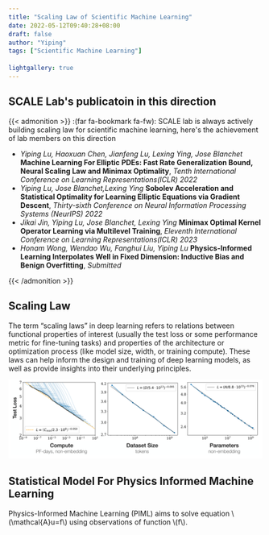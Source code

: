 ```yaml
---
title: "Scaling Law of Scientific Machine Learning"
date: 2022-05-12T09:40:28+08:00
draft: false
author: "Yiping"
tags: ["Scientific Machine Learning"]

lightgallery: true
---
```



## SCALE Lab's publicatoin in this direction

{{< admonition >}}
:(far fa-bookmark fa-fw): 
SCALE lab is always actively building scaling law for scientific machine learning, here's the achievement of lab members on this direction
- *Yiping Lu, Haoxuan Chen, Jianfeng Lu, Lexing Ying, Jose Blanchet* **Machine Learning For Elliptic PDEs: Fast Rate Generalization Bound, Neural Scaling Law and Minimax Optimality**, *Tenth International Conference on Learning Representations(ICLR) 2022*
- *Yiping Lu, Jose Blanchet,Lexing Ying* **Sobolev Acceleration and Statistical Optimality for Learning Elliptic Equations via Gradient Descent**, *Thirty-sixth Conference on Neural Information Processing Systems (NeurIPS) 2022*
- *Jikai Jin, Yiping Lu, Jose Blanchet, Lexing Ying*  **Minimax Optimal Kernel Operator Learning via Multilevel Training**, *Eleventh International Conference on Learning Representations(ICLR) 2023*
- *Honam Wong, Wendao Wu, Fanghui Liu, Yiping Lu*  	**Physics-Informed Learning Interpolates Well in Fixed Dimension: Inductive Bias and Benign Overfitting**, *Submitted*

{{< /admonition >}}

## Scaling Law

The term “scaling laws” in deep learning refers to relations between functional properties of interest (usually the test loss or some performance metric for fine-tuning tasks) and properties of the architecture or optimization process (like model size, width, or training compute). These laws can help inform the design and training of deep learning models, as well as provide insights into their underlying principles.

![Research](./sclaing.png)

## Statistical Model For Physics Informed Machine Learning

Physics-Informed Machine Learning (PIML) aims to solve equation \\(\mathcal{A}u=f\\) using observations of function \\(f\\).
